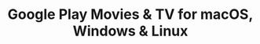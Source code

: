 ---
name: Google Play Movies & TV
url: 'https://play.google.com/movies'
category: Entertainment
title: 'Google Play Movies & TV for macOS, Windows & Linux'
key: google-play-movies-and-tv

---